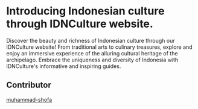 # Introducing Indonesian culture through IDNCulture website.
Discover the beauty and richness of Indonesian culture through our IDNCulture website! From traditional arts to culinary treasures, explore and enjoy an immersive experience of the alluring cultural heritage of the archipelago. Embrace the uniqueness and diversity of Indonesia with IDNCulture's informative and inspiring guides.

## Contributor
[muhammad-shofa](https://github.com/muhammad-shofa)
